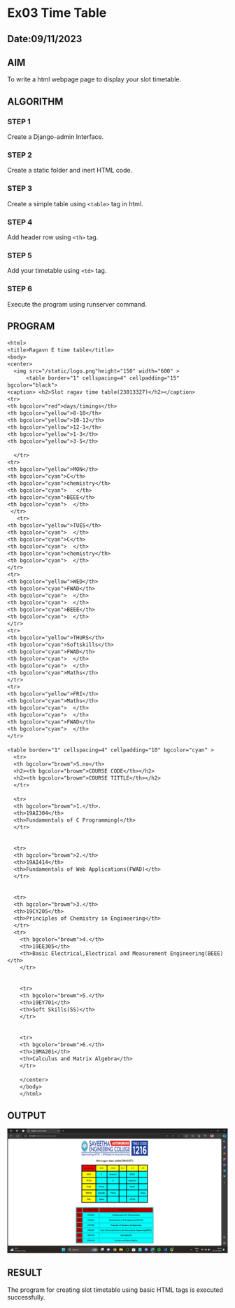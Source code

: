 # Ex03 Time Table
## Date:09/11/2023

## AIM
To write a html webpage page to display your slot timetable.

## ALGORITHM
### STEP 1
Create a Django-admin Interface.

### STEP 2
Create a static folder and inert HTML code.

### STEP 3
Create a simple table using ```<table>``` tag in html.

### STEP 4
Add header row using ```<th>``` tag.

### STEP 5
Add your timetable using ```<td>``` tag.

### STEP 6
Execute the program using runserver command.

## PROGRAM
```
<html>
<title>Ragavn E time table</title>
<body>
<center>
  <img src="/static/logo.png"height="150" width="600" >
      <table border="1" cellspacing=4" cellpadding="15" bgcolor="black">
<caption> <h2>Slot ragav time table(23013327)</h2></caption>
<tr>
<th bgcolor="red">days/timings</th>
<th bgcolor="yellow">8-10</th>
<th bgcolor="yellow">10-12</th>
<th bgcolor="yellow">12-1</th>
<th bgcolor="yellow">1-3</th>
<th bgcolor="yellow">3-5</th>     

  </tr>
<tr>
<th bgcolor="yellow">MON</th>
<th bgcolor="cyan">C</th>
<th bgcolor="cyan">chemistry</th>
<th bgcolor="cyan">   </th>
<th bgcolor="cyan">BEEE</th>
<th bgcolor="cyan">  </th>
 </tr>
   <tr>
<th bgcolor="yellow">TUES</th>
<th bgcolor="cyan">  </th>
<th bgcolor="cyan">C</th>
<th bgcolor="cyan">  </th>
<th bgcolor="cyan">chemistry</th>
<th bgcolor="cyan">  </th>
</tr>
<tr>
<th bgcolor="yellow">WED</th>
<th bgcolor="cyan">FWAD</th>
<th bgcolor="cyan">  </th>
<th bgcolor="cyan">  </th>
<th bgcolor="cyan">BEEE</th>
<th bgcolor="cyan">  </th>
</tr>
<tr>
<th bgcolor="yellow">THURS</th>
<th bgcolor="cyan">Softskills</th>
<th bgcolor="cyan">FWAD</th>
<th bgcolor="cyan">  </th>
<th bgcolor="cyan">  </th>
<th bgcolor="cyan">Maths</th>
</tr>
<tr>
<th bgcolor="yellow">FRI</th>
<th bgcolor="cyan">Maths</th>
<th bgcolor="cyan">  </th>
<th bgcolor="cyan">  </th>
<th bgcolor="cyan">FWAD</th>
<th bgcolor="cyan">  </th>
</tr>

<table border="1" cellspacing=4" cellpadding="10" bgcolor="cyan" >
  <tr>
  <th bgcolor="browm">S.no</th>
  <h2><th bgcolor="browm">COURSE CODE</th></h2>
  <h2><th bgcolor="browm">COURSE TITTLE</th></h2>
  </tr>
  
  <tr>
  <th bgcolor="browm">1.</th>.
  <th>19AI304</th>
  <th>Fundamentals of C Programming(</th>
  </tr>
  
  
  <tr>
  <th bgcolor="browm">2.</th>
  <th>19AI414</th>
  <th>Fundamentals of Web Applications(FWAD)</th>
  </tr>
  
  
  <tr>
  <th bgcolor="browm">3.</th>
  <th>19CY205</th>
  <th>Principles of Chemistry in Engineering</th>
  </tr>
  <tr>
    <th bgcolor="browm">4.</th>
    <th>19EE305</th>
    <th>Basic Electrical,Electrical and Measurement Engineering(BEEE)</th>
    </tr>
    
    
    <tr>
    <th bgcolor="browm">5.</th>
    <th>19EY701</th>
    <th>Soft Skills(SS)</th>
    </tr>
    
    
    <tr>
    <th bgcolor="browm">6.</th>
    <th>19MA201</th>
    <th>Calculus and Matrix Algebra</th>
    </tr>
    
    </center>
    </body>
    </html>  
```

## OUTPUT
![Alt text](<Screenshot (59).png>)

## RESULT
The program for creating slot timetable using basic HTML tags is executed successfully.
